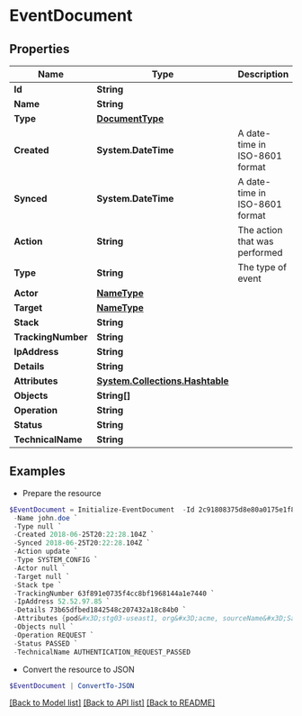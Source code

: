 # EventDocument
## Properties

Name | Type | Description | Notes
------------ | ------------- | ------------- | -------------
**Id** | **String** |  | 
**Name** | **String** |  | 
**Type** | [**DocumentType**](DocumentType.md) |  | 
**Created** | **System.DateTime** | A date-time in ISO-8601 format | [optional] 
**Synced** | **System.DateTime** | A date-time in ISO-8601 format | [optional] 
**Action** | **String** | The action that was performed | [optional] 
**Type** | **String** | The type of event | [optional] 
**Actor** | [**NameType**](NameType.md) |  | [optional] 
**Target** | [**NameType**](NameType.md) |  | [optional] 
**Stack** | **String** |  | [optional] 
**TrackingNumber** | **String** |  | [optional] 
**IpAddress** | **String** |  | [optional] 
**Details** | **String** |  | [optional] 
**Attributes** | [**System.Collections.Hashtable**](AnyType.md) |  | [optional] 
**Objects** | **String[]** |  | [optional] 
**Operation** | **String** |  | [optional] 
**Status** | **String** |  | [optional] 
**TechnicalName** | **String** |  | [optional] 

## Examples

- Prepare the resource
```powershell
$EventDocument = Initialize-EventDocument  -Id 2c91808375d8e80a0175e1f88a575222 `
 -Name john.doe `
 -Type null `
 -Created 2018-06-25T20:22:28.104Z `
 -Synced 2018-06-25T20:22:28.104Z `
 -Action update `
 -Type SYSTEM_CONFIG `
 -Actor null `
 -Target null `
 -Stack tpe `
 -TrackingNumber 63f891e0735f4cc8bf1968144a1e7440 `
 -IpAddress 52.52.97.85 `
 -Details 73b65dfbed1842548c207432a18c84b0 `
 -Attributes {pod&#x3D;stg03-useast1, org&#x3D;acme, sourceName&#x3D;SailPoint} `
 -Objects null `
 -Operation REQUEST `
 -Status PASSED `
 -TechnicalName AUTHENTICATION_REQUEST_PASSED
```

- Convert the resource to JSON
```powershell
$EventDocument | ConvertTo-JSON
```

[[Back to Model list]](../README.md#documentation-for-models) [[Back to API list]](../README.md#documentation-for-api-endpoints) [[Back to README]](../README.md)

